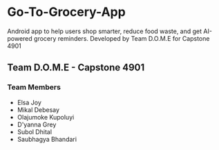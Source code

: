 # Go-To-Grocery-App
Android app to help users shop smarter, reduce food waste, and get AI-powered grocery reminders. Developed by Team D.O.M.E for Capstone 4901

## Team D.O.M.E - Capstone 4901  

### Team Members  
- Elsa Joy  
- Mikal Debesay  
- Olajumoke Kupoluyi  
- D'yanna Grey  
- Subol Dhital  
- Saubhagya Bhandari 
